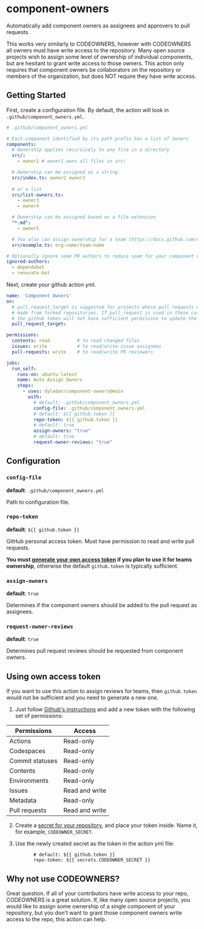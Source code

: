 # component-owners

Automatically add component owners as assignees and approvers to pull requests.

This works very similarly to CODEOWNERS, however with CODEOWNERS all owners must have write access to the repository.
Many open source projects wish to assign some level of ownership of individual components, but are hesitant to grant write access to those owners.
This action only requires that component owners be collaborators on the repository or members of the organization, but does NOT require they have write access.

## Getting Started

First, create a configuration file.
By default, the action will look in `.github/component_owners.yml`.

```yaml
# .github/component_owners.yml

# Each component identified by its path prefix has a list of owners
components:
  # Ownership applies recursively to any file in a directory
  src/:
    - owner1 # owner1 owns all files in src/

  # Ownership can be assigned as a string
  src/index.ts: owner2 owner3
  
  # or a list
  src/list-owners.ts:
    - owner3
    - owner4

  # Ownership can be assigned based on a file extension
  "*.md":
    - owner5

  # You also can assign ownership for a team (https://docs.github.com/en/organizations/organizing-members-into-teams/about-teams)
  src/example.ts: org-name/team-name

# Optionally ignore some PR authors to reduce spam for your component owners
ignored-authors:
  - dependabot
  - renovate-bot
```

Next, create your github action yml.

```yaml
name: 'Component Owners'
on:
  # pull_request_target is suggested for projects where pull requests will be
  # made from forked repositories. If pull_request is used in these cases,
  # the github token will not have sufficient permission to update the PR.
  pull_request_target:

permissions:
  contents: read          # to read changed files
  issues: write           # to read/write issue assignees
  pull-requests: write    # to read/write PR reviewers

jobs:
  run_self:
    runs-on: ubuntu-latest
    name: Auto Assign Owners
    steps:
      - uses: dyladan/component-owners@main
        with:
          # default: .github/component_owners.yml
          config-file: .github/component_owners.yml
          # default: ${{ github.token }}
          repo-token: ${{ github.token }} 
          # default: true
          assign-owners: "true"
          # default: true
          request-owner-reviews: "true"
```

## Configuration

### `config-file`

**default**: `.github/component_owners.yml`

Path to configuration file.

### `repo-token`

**default**: `${{ github.token }}`

GitHub personal access token.
Must have permission to read and write pull requests.

**You must [generate your own access token](#using-own-access-token) if you plan to use it for teams ownership**, otherwise the default `github.token` is typically sufficient.

### `assign-owners`

**default**: `true`

Determines if the component owners should be added to the pull request as assignees.

### `request-owner-reviews`

**default**: `true`

Determines pull request reviews should be requested from component owners.

## Using own access token

If you want to use this action to assign reviews for teams, then `github.token` would not be sufficient and you need to generate a new one. 

1. Just follow [Github's instructions](https://docs.github.com/en/authentication/keeping-your-account-and-data-secure/managing-your-personal-access-tokens#creating-a-fine-grained-personal-access-token) and add a new token with the following set of permissions:

| Permissions | Access |
| --- | --- |
Actions | Read-only
Codespaces | Read-only
Commit statuses | Read-only
Contents | Read-only
Environments | Read-only
Issues | Read and write
Metadata | Read-only
Pull requests | Read and write

2. Create a [secret for your repository](https://docs.github.com/en/actions/security-guides/using-secrets-in-github-actions#creating-secrets-for-a-repository), and place your token inside. Name it, for example, ``CODEOWNER_SECRET``.

3. Use the newly created secret as the token in the action yml file:

```
          # default: ${{ github.token }}
          repo-token: ${{ secrets.CODEOWNER_SECRET }}
```

## Why not use CODEOWNERS?

Great question.
If all of your contributors have write access to your repo, CODEOWNERS is a great solution.
If, like many open source projects, you would like to assign some ownership of a single component of your repository, but you don't want to grant those component owners write access to the repo, this action can help.
